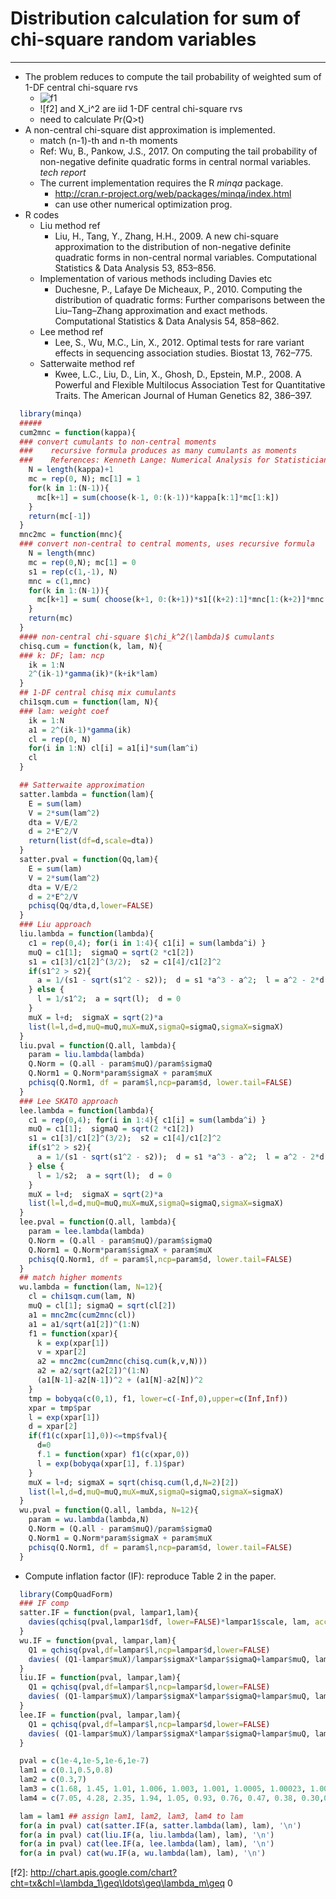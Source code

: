 # Distribution calculation for sum of chi-square random variables

------
 - The problem reduces to compute the tail probability of weighted sum of 1-DF central chi-square rvs
   - ![f1]
   - ![f2] and X_i^2 are iid 1-DF central chi-square rvs
   - need to calculate Pr(Q>t)
 - A non-central chi-square dist approximation is implemented.
   - match (n-1)-th and n-th moments 
   - Ref: Wu, B., Pankow, J.S., 2017. On computing the tail probability of non-negative definite quadratic forms in central normal variables. *tech report*
   - The current implementation requires the R *minqa* package.
     - http://cran.r-project.org/web/packages/minqa/index.html
     - can use other numerical optimization prog. 
 - R codes
   - Liu method ref
     - Liu, H., Tang, Y., Zhang, H.H., 2009. A new chi-square approximation to the distribution of non-negative definite quadratic forms in non-central normal variables. Computational Statistics & Data Analysis 53, 853–856.
   - Implementation of various methods including Davies etc
     - Duchesne, P., Lafaye De Micheaux, P., 2010. Computing the distribution of quadratic forms: Further comparisons between the Liu–Tang–Zhang approximation and exact methods. Computational Statistics & Data Analysis 54, 858–862.
   - Lee method ref
     - Lee, S., Wu, M.C., Lin, X., 2012. Optimal tests for rare variant effects in sequencing association studies. Biostat 13, 762–775.
   - Satterwaite method ref
     - Kwee, L.C., Liu, D., Lin, X., Ghosh, D., Epstein, M.P., 2008. A Powerful and Flexible Multilocus Association Test for Quantitative Traits. The American Journal of Human Genetics 82, 386–397. 
```r
  library(minqa)
  #####
  cum2mnc = function(kappa){
  ### convert cumulants to non-central moments
  ###    recursive formula produces as many cumulants as moments
  ###    References: Kenneth Lange: Numerical Analysis for Statisticians, 2nd ed. Page 15
    N = length(kappa)+1
    mc = rep(0, N); mc[1] = 1
    for(k in 1:(N-1)){
      mc[k+1] = sum(choose(k-1, 0:(k-1))*kappa[k:1]*mc[1:k])
    }
    return(mc[-1])
  }
  mnc2mc = function(mnc){
  ### convert non-central to central moments, uses recursive formula
    N = length(mnc)
    mc = rep(0,N); mc[1] = 0
    s1 = rep(c(1,-1), N)
    mnc = c(1,mnc)
    for(k in 1:(N-1)){
      mc[k+1] = sum( choose(k+1, 0:(k+1))*s1[(k+2):1]*mnc[1:(k+2)]*mnc[2]^((k+1):0) )
    }
    return(mc)
  }
  #### non-central chi-square $\chi_k^2(\lambda)$ cumulants 
  chisq.cum = function(k, lam, N){
  ### k: DF; lam: ncp 
    ik = 1:N
    2^(ik-1)*gamma(ik)*(k+ik*lam)
  }
  ## 1-DF central chisq mix cumulants
  chi1sqm.cum = function(lam, N){
  ### lam: weight coef
    ik = 1:N
    a1 = 2^(ik-1)*gamma(ik)
    cl = rep(0, N)
    for(i in 1:N) cl[i] = a1[i]*sum(lam^i)
    cl
  }

  ## Satterwaite approximation
  satter.lambda = function(lam){
    E = sum(lam)
    V = 2*sum(lam^2)
    dta = V/E/2
    d = 2*E^2/V
    return(list(df=d,scale=dta))
  }  
  satter.pval = function(Qq,lam){
    E = sum(lam)
    V = 2*sum(lam^2)
    dta = V/E/2
    d = 2*E^2/V
    pchisq(Qq/dta,d,lower=FALSE)
  }
  ### Liu approach
  liu.lambda = function(lambda){
    c1 = rep(0,4); for(i in 1:4){ c1[i] = sum(lambda^i) }
    muQ = c1[1];  sigmaQ = sqrt(2 *c1[2])
    s1 = c1[3]/c1[2]^(3/2);  s2 = c1[4]/c1[2]^2
    if(s1^2 > s2){
      a = 1/(s1 - sqrt(s1^2 - s2));  d = s1 *a^3 - a^2;  l = a^2 - 2*d
    } else {
      l = 1/s1^2;  a = sqrt(l);  d = 0
    }
    muX = l+d;  sigmaX = sqrt(2)*a
    list(l=l,d=d,muQ=muQ,muX=muX,sigmaQ=sigmaQ,sigmaX=sigmaX)
  }
  liu.pval = function(Q.all, lambda){
    param = liu.lambda(lambda)
    Q.Norm = (Q.all - param$muQ)/param$sigmaQ
    Q.Norm1 = Q.Norm*param$sigmaX + param$muX
    pchisq(Q.Norm1, df = param$l,ncp=param$d, lower.tail=FALSE)
  }
  ### Lee SKATO approach
  lee.lambda = function(lambda){
    c1 = rep(0,4); for(i in 1:4){ c1[i] = sum(lambda^i) }
    muQ = c1[1];  sigmaQ = sqrt(2 *c1[2])
    s1 = c1[3]/c1[2]^(3/2);  s2 = c1[4]/c1[2]^2
    if(s1^2 > s2){
      a = 1/(s1 - sqrt(s1^2 - s2));  d = s1 *a^3 - a^2;  l = a^2 - 2*d
    } else {
      l = 1/s2;  a = sqrt(l);  d = 0
    }
    muX = l+d;  sigmaX = sqrt(2)*a
    list(l=l,d=d,muQ=muQ,muX=muX,sigmaQ=sigmaQ,sigmaX=sigmaX)
  }
  lee.pval = function(Q.all, lambda){
    param = lee.lambda(lambda)
    Q.Norm = (Q.all - param$muQ)/param$sigmaQ
    Q.Norm1 = Q.Norm*param$sigmaX + param$muX
    pchisq(Q.Norm1, df = param$l,ncp=param$d, lower.tail=FALSE)
  }
  ## match higher moments
  wu.lambda = function(lam, N=12){
    cl = chi1sqm.cum(lam, N)
    muQ = cl[1]; sigmaQ = sqrt(cl[2])
    a1 = mnc2mc(cum2mnc(cl))
    a1 = a1/sqrt(a1[2])^(1:N)  
    f1 = function(xpar){
      k = exp(xpar[1])
      v = xpar[2]
      a2 = mnc2mc(cum2mnc(chisq.cum(k,v,N)))
      a2 = a2/sqrt(a2[2])^(1:N)  
      (a1[N-1]-a2[N-1])^2 + (a1[N]-a2[N])^2
    }
    tmp = bobyqa(c(0,1), f1, lower=c(-Inf,0),upper=c(Inf,Inf))
    xpar = tmp$par
    l = exp(xpar[1])
    d = xpar[2]
    if(f1(c(xpar[1],0))<=tmp$fval){
      d=0
      f.1 = function(xpar) f1(c(xpar,0))
      l = exp(bobyqa(xpar[1], f.1)$par)
    }
    muX = l+d; sigmaX = sqrt(chisq.cum(l,d,N=2)[2])
    list(l=l,d=d,muQ=muQ,muX=muX,sigmaQ=sigmaQ,sigmaX=sigmaX)
  }
  wu.pval = function(Q.all, lambda, N=12){
    param = wu.lambda(lambda,N)
    Q.Norm = (Q.all - param$muQ)/param$sigmaQ
    Q.Norm1 = Q.Norm*param$sigmaX + param$muX
    pchisq(Q.Norm1, df = param$l,ncp=param$d, lower.tail=FALSE)
  }
```
  - Compute inflation factor (IF): reproduce Table 2 in the paper.
```r
  library(CompQuadForm)
  ### IF comp
  satter.IF = function(pval, lampar1,lam){
    davies(qchisq(pval,lampar1$df, lower=FALSE)*lampar1$scale, lam, acc=1e-12, lim=1e8)$Qq/pval
  }
  wu.IF = function(pval, lampar,lam){
    Q1 = qchisq(pval,df=lampar$l,ncp=lampar$d,lower=FALSE)
    davies( (Q1-lampar$muX)/lampar$sigmaX*lampar$sigmaQ+lampar$muQ, lam, acc=1e-12, lim=1e8)$Qq/pval
  }
  liu.IF = function(pval, lampar,lam){
    Q1 = qchisq(pval,df=lampar$l,ncp=lampar$d,lower=FALSE)
    davies( (Q1-lampar$muX)/lampar$sigmaX*lampar$sigmaQ+lampar$muQ, lam, acc=1e-12, lim=1e8)$Qq/pval
  }
  lee.IF = function(pval, lampar,lam){
    Q1 = qchisq(pval,df=lampar$l,ncp=lampar$d,lower=FALSE)
    davies( (Q1-lampar$muX)/lampar$sigmaX*lampar$sigmaQ+lampar$muQ, lam, acc=1e-12, lim=1e8)$Qq/pval
  }

  pval = c(1e-4,1e-5,1e-6,1e-7)
  lam1 = c(0.1,0.5,0.8)
  lam2 = c(0.3,7)
  lam3 = c(1.68, 1.45, 1.01, 1.006, 1.003, 1.001, 1.0005, 1.00023, 1.00022, 0.98, 0.94, 0.54, 0.39)
  lam4 = c(7.05, 4.28, 2.35, 1.94, 1.05, 0.93, 0.76, 0.47, 0.38, 0.30,0.18, 0.10, 0.07, 0.06, 0.04, 0.03, 0.02, 0.003, 0.001, 0.0001)

  lam = lam1 ## assign lam1, lam2, lam3, lam4 to lam
  for(a in pval) cat(satter.IF(a, satter.lambda(lam), lam), '\n')
  for(a in pval) cat(liu.IF(a, liu.lambda(lam), lam), '\n')
  for(a in pval) cat(lee.IF(a, lee.lambda(lam), lam), '\n')
  for(a in pval) cat(wu.IF(a, wu.lambda(lam), lam), '\n')
```



[f1]: http://chart.apis.google.com/chart?cht=tx&chl=Q=\sum_{i=1}^m\lambda_iX_i^2
[f2]: http://chart.apis.google.com/chart?cht=tx&chl=\lambda_1\geq\ldots\geq\lambda_m\geq 0
